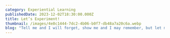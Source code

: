 ```yaml
---
category: Experiential Learning
publishedDate: 2023-12-02T18:30:00.000Z
title: Let’s Experiment!
thumbnail: /images/4e8c1444-7dc2-4b06-b0f7-db48a7a20c6a.webp
blog: "Tell me and I will forget, show me and I may remember, but let me do and I will understand.”\n\nThis famous Chinese proverb rightly construes the importance of experiential learning. The most effective way to know how to cook is by experiencing the genuine process rather than by just reading it in a book or by watching someone do it. Let me cite an example-\_\n\nWhen students were struggling to understand the concept of torque in a physics class, the teacher asked them to gather near the door and to push it back and forth. They were asked to push the door near its hinge and then push it on the side of the door farthest from the hinges. This everyday activity made them realise that if one tries to open a door by pushing on the door near its hinges, it most likely will not open because there is not enough torque to force it to do so. To open the door, they had to push on the side of the door opposite from the hinges to provide a substantial moment arm which allowed for an increased torque to open the door. This kind of lesson made the complex concept relevant and applicable.\n\n\_\n\nWe all know that we live in a world where education is primarily focused on the entrance scores and marks of the students, but it is equally important to balance between theoretical and practical learning. Students should have a chance to connect the \"why\" behind a task to the \"how\" through experiential learning. Studies have shown that the brain reacts differently to learning experiences when they are hands-on. The physical engagement of learners helps them understand concepts more clearly and retain what they have learned better. However, one doesn't need an expert to prove this fact.\_\n\nLooking at an image of fungus doesn’t have as a great impact compared to when students make a bread mould and find a fungus developing on it. Here they get an opportunity to study the situation favourable for the fungus to survive and additionally the unfavourable conditions which can prevent it. Don't you think this information will actually be applicable in their everyday life?\n\nOne of the fundamental reasons that most students struggle in school is that they’re bored, unmotivated and under-challenged. It’s not that they can’t understand the concept or are unable to grasp the principles. It’s just that those principles aren’t being presented in a way to spark their curiosity. Hands-on learning gives students a scope to explore, make mistakes, rectify and learn from them. These activities keep the students on their toes, gets their blood pumping and their thoughts revved up. It forces them to follow instructions and understand the subsequent steps to take to overcome a challenge.\n\nSome of the hands-on activities are making a mimic of fold mountains using towels and boxes, role-playing a scene in the market involving cash transactions to learn about the concept of profit and loss, writing a poem, creating the models of a simple pendulum to understand the terms such as frequency, amplitude and time, understanding the polymers using borax powder, white glue and corn starch etc. Learning through this technique decorates the boom on both sides of the brain. It inspires the students to assume and interpret the statistics of the determined events and facilitates critical and analytical thinking. This kind of learning enhances problem-solving skills and given an enduring memory.\n\nWe at Glentree Academy follow the Learning for Life approach towards education and incorporate it in every subject that we teach. Learning for Life approach is one of the reasons why Glentree Academy is one of the top schools in Sarjapur and Whitefield. Experiential learning is the theme that all the good CBSE schools in Bangalore are following. To help our students engage in hands-on learning of scientific principles, every student is provided with our exclusive custom made Glennovator's Science Kit. This kit includes innovative experiments designed exclusively to mix and blend education and fun. These activities are aligned with their lessons and are clubbed with various extension activities that inspire students to go beyond their books and promotes self-discovery and out of the box thinking. With these methods, we aim to instil a 'There is science behind everything!' perspective in our students. We focus on helping our students to learn the practical aspect of science in everyday life and encourage them to research and make self-discoveries.\n\n\"We can teach from experience, but we cannot teach experience.\" \n\n\\~ Sasha Azevedo\n"
---
```


